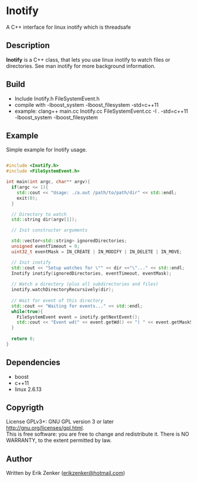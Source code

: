 Inotify 
=======
A C++ interface for linux inotify which is threadsafe

## Description ##
 __Inotify__ is a C++ class, that lets you use linux inotify to watch files or directories.
See man inotify for more background information.

## Build ##
   + Include Inotify.h FileSystemEvent.h
   + compile with -lboost_system -lboost_filesystem -std=c++11
   + example: clang++ main.cc Inotify.cc FileSystemEvent.cc -I . -std=c++11 -lboost_system -lboost_filesystem

## Example ##
Simple example for Inotify usage.
```c++

#include <Inotify.h>
#include <FileSystemEvent.h>

int main(int argc, char** argv){
  if(argc <= 1){
    std::cout << "Usage: ./a.out /path/to/path/dir" << std::endl;
    exit(0);
  }

  // Directory to watch
  std::string dir(argv[1]);

  // Init constructor arguments

  std::vector<std::string> ignoredDirectories;
  unsigned eventTimeout = 0;
  uint32_t eventMask = IN_CREATE | IN_MODIFY | IN_DELETE | IN_MOVE;

  // Init inotify
  std::cout << "Setup watches for \"" << dir <<"\"..." << std::endl;
  Inotify inotify(ignoredDirectories, eventTimeout, eventMask);
  
  // Watch a directory (plus all subdirectories and files)
  inotify.watchDirectoryRecursively(dir);
  
  // Wait for event of this directory
  std::cout << "Waiting for events..." << std::endl;
  while(true){
    FileSystemEvent event = inotify.getNextEvent();
    std::cout << "Event wd(" << event.getWd() << ") " << event.getMaskString() << "for " << event.getPath() << " was triggered!" << std::endl;
  }
  
  return 0;
}

```
   
## Dependencies ##
 + boost
 + c++11
 + linux 2.6.13

## Copyrigth
License GPLv3+: GNU GPL version 3 or later <http://gnu.org/licenses/gpl.html>.  
This is free software: you are free to change and redistribute it.  There is NO WARRANTY, to the extent permitted by law.

## Author ##
Written by Erik Zenker (erikzenker@hotmail.com)
